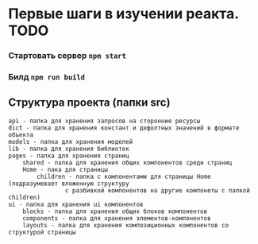 # Первые шаги в изучении реакта. TODO
### Стартовать сервер `npm start`
### Билд `npm run build`


## Структура проекта (папки src)
    api - папка для хранения запросов на сторонние ресурсы
    dict - папка для хранения констант и дефолтных значений в формате объекта
    models - папка для хранения моделей
    lib - папка для хранения библиотек
    pages - папка для хранения страниц
        shared - папка для хранения общих компонентов среди страниц
        Home - пака для страницы
            children - папка с компонентами для страницы Home (подразумевает вложенную структуру 
                    с разбивкой компонентов на другие компонеты с папкой children)
    ui - папка для хранения ui компонентов
        blocks - папка для хранения общих блоков компонентов
        components - папка для хранения элементов-компонентов
        layouts - папка для хранения композиционных компонентов со структурой страницы